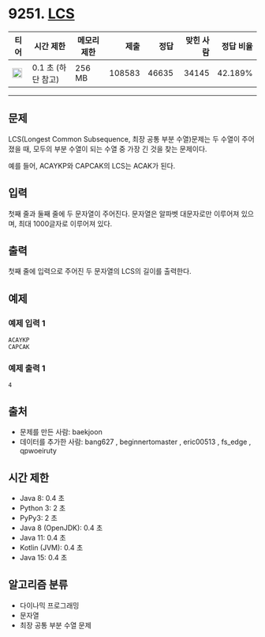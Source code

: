 # 9251. [LCS](https://www.acmicpc.net/problem/9251)

| 티어                                                                  | 시간 제한          | 메모리 제한 |   제출 |  정답 | 맞힌 사람 | 정답 비율 |
| --------------------------------------------------------------------- | ------------------ | ----------- | -----: | ----: | --------: | --------: |
| <img src="https://static.solved.ac/tier_small/11.svg" width="20px" /> | 0.1 초 (하단 참고) | 256 MB      | 108583 | 46635 |     34145 |   42.189% |

---

## 문제

LCS(Longest Common Subsequence, 최장 공통 부분 수열)문제는 두 수열이 주어졌을 때, 모두의 부분 수열이 되는 수열 중 가장 긴 것을 찾는 문제이다.

예를 들어, ACAYKP와 CAPCAK의 LCS는 ACAK가 된다.

## 입력

첫째 줄과 둘째 줄에 두 문자열이 주어진다. 문자열은 알파벳 대문자로만 이루어져 있으며, 최대 1000글자로 이루어져 있다.

## 출력

첫째 줄에 입력으로 주어진 두 문자열의 LCS의 길이를 출력한다.

## 예제

### 예제 입력 1

```
ACAYKP
CAPCAK
```

### 예제 출력 1

```
4
```

## 출처

- 문제를 만든 사람: baekjoon
- 데이터를 추가한 사람: bang627 , beginnertomaster , eric00513 , fs_edge , qpwoeiruty

## 시간 제한

- Java 8: 0.4 초
- Python 3: 2 초
- PyPy3: 2 초
- Java 8 (OpenJDK): 0.4 초
- Java 11: 0.4 초
- Kotlin (JVM): 0.4 초
- Java 15: 0.4 초

## 알고리즘 분류

- 다이나믹 프로그래밍
- 문자열
- 최장 공통 부분 수열 문제
